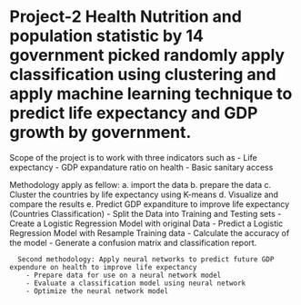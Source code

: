 # Project-2  Health Nutrition and population statistic by 14 government picked randomly apply classification using clustering and apply machine learning technique to predict life expectancy and GDP growth by government. 
  Scope of the project is to work with three indicators such as 
    - Life expectancy
    - GDP expandature ratio on health
    - Basic sanitary access
   
   Methodology apply as fellow:
        a. import the data 
        b. prepare the data
        c. Cluster the countries by life expectancy using K-means
        d. Visualize and compare the results
        e. Predict GDP expanditure to improve life expectancy (Countries Classification)
        - Split the Data into Training and Testing sets
        - Create a Logistic Regression Model with original Data
        - Predict a Logistic Regression Model with Resample Training data
        - Calculate the accuracy of the model
        - Generate a confusion matrix and classification report.
        
      Second methodology: Apply neural networks to predict future GDP expendure on health to improve life expectancy
        - Prepare data for use on a neural network model
        - Evaluate a classification model using neural network
        - Optimize the neural network model
